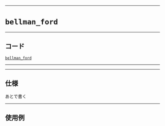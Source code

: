 _____

# `bellman_ford`

_____

## コード

[`bellman_ford`](https://github.com/titan-23/Library_py/blob/main/Graph/bellman_ford.py)
<!-- code=https://github.com/titan-23/Library_py/blob/main/Graph\bellman_ford.py -->

_____


_____

## 仕様

あとで書く

_____

## 使用例

```python
```


